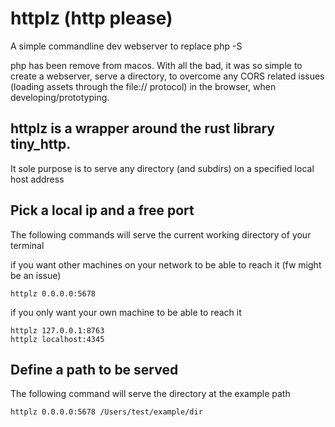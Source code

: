 # httplz (http please)

A simple commandline dev webserver to replace php -S 

php has been remove from macos. With all the bad, it was so simple to create
a webserver, serve a directory, to overcome any CORS related issues (loading assets through the file:// protocol) in the browser, when developing/prototyping.

## httplz is a wrapper around the rust library tiny_http.
It sole purpose is to serve any directory (and subdirs) on a specified local host address

## Pick a local ip and a free port
The following commands will serve the current working directory of your terminal

if you want other machines on your network to be able to reach it (fw might be an issue)
```
httplz 0.0.0.0:5678
```

if you only want your own machine to be able to reach it
```
httplz 127.0.0.1:8763
httplz localhost:4345
```

## Define a path to be served
The following command will serve the directory at the example path 
```
httplz 0.0.0.0:5678 /Users/test/example/dir
```